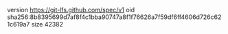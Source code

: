 version https://git-lfs.github.com/spec/v1
oid sha256:8b8395699d7af8f4c1bba90747a8f1f76626a7f59df6ff4606d726c621c619a7
size 42382
